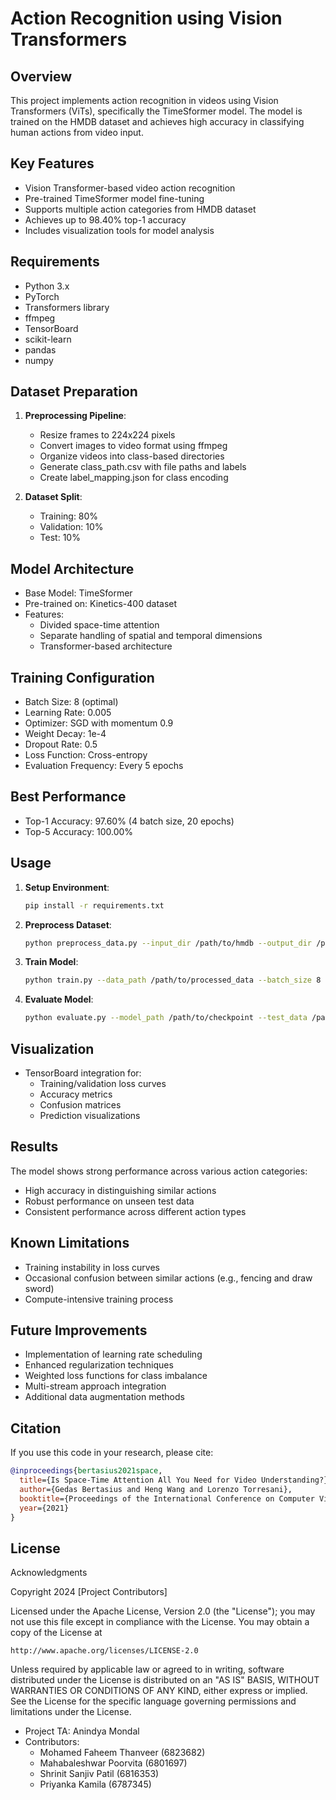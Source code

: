 # Action Recognition using Vision Transformers

## Overview

This project implements action recognition in videos using Vision Transformers (ViTs), specifically the TimeSformer model. The model is trained on the HMDB dataset and achieves high accuracy in classifying human actions from video input.

## Key Features

- Vision Transformer-based video action recognition
- Pre-trained TimeSformer model fine-tuning
- Supports multiple action categories from HMDB dataset
- Achieves up to 98.40% top-1 accuracy
- Includes visualization tools for model analysis

## Requirements

- Python 3.x
- PyTorch
- Transformers library
- ffmpeg
- TensorBoard
- scikit-learn
- pandas
- numpy

## Dataset Preparation

1. **Preprocessing Pipeline**:

   - Resize frames to 224x224 pixels
   - Convert images to video format using ffmpeg
   - Organize videos into class-based directories
   - Generate class_path.csv with file paths and labels
   - Create label_mapping.json for class encoding
2. **Dataset Split**:

   - Training: 80%
   - Validation: 10%
   - Test: 10%

## Model Architecture

- Base Model: TimeSformer
- Pre-trained on: Kinetics-400 dataset
- Features:
  - Divided space-time attention
  - Separate handling of spatial and temporal dimensions
  - Transformer-based architecture

## Training Configuration

- Batch Size: 8 (optimal)
- Learning Rate: 0.005
- Optimizer: SGD with momentum 0.9
- Weight Decay: 1e-4
- Dropout Rate: 0.5
- Loss Function: Cross-entropy
- Evaluation Frequency: Every 5 epochs

## Best Performance

- Top-1 Accuracy: 97.60% (4 batch size, 20 epochs)
- Top-5 Accuracy: 100.00%

## Usage

1. **Setup Environment**:

   ```bash
   pip install -r requirements.txt
   ```
2. **Preprocess Dataset**:

   ```bash
   python preprocess_data.py --input_dir /path/to/hmdb --output_dir /path/to/output
   ```
3. **Train Model**:

   ```bash
   python train.py --data_path /path/to/processed_data --batch_size 8 --epochs 20
   ```
4. **Evaluate Model**:

   ```bash
   python evaluate.py --model_path /path/to/checkpoint --test_data /path/to/test_set
   ```

## Visualization

- TensorBoard integration for:
  - Training/validation loss curves
  - Accuracy metrics
  - Confusion matrices
  - Prediction visualizations

## Results

The model shows strong performance across various action categories:

- High accuracy in distinguishing similar actions
- Robust performance on unseen test data
- Consistent performance across different action types

## Known Limitations

- Training instability in loss curves
- Occasional confusion between similar actions (e.g., fencing and draw sword)
- Compute-intensive training process

## Future Improvements

- Implementation of learning rate scheduling
- Enhanced regularization techniques
- Weighted loss functions for class imbalance
- Multi-stream approach integration
- Additional data augmentation methods

## Citation

If you use this code in your research, please cite:

```bibtex
@inproceedings{bertasius2021space,
  title={Is Space-Time Attention All You Need for Video Understanding?},
  author={Gedas Bertasius and Heng Wang and Lorenzo Torresani},
  booktitle={Proceedings of the International Conference on Computer Vision (ICCV)},
  year={2021}
}
```

## License

Acknowledgments

Copyright 2024 [Project Contributors]

Licensed under the Apache License, Version 2.0 (the "License");
you may not use this file except in compliance with the License.
You may obtain a copy of the License at

    http://www.apache.org/licenses/LICENSE-2.0

Unless required by applicable law or agreed to in writing, software
distributed under the License is distributed on an "AS IS" BASIS,
WITHOUT WARRANTIES OR CONDITIONS OF ANY KIND, either express or implied.
See the License for the specific language governing permissions and
limitations under the License.

- Project TA: Anindya Mondal
- Contributors:
  - Mohamed Faheem Thanveer (6823682)
  - Mahabaleshwar Poorvita (6801697)
  - Shrinit Sanjiv Patil (6816353)
  - Priyanka Kamila (6787345)
